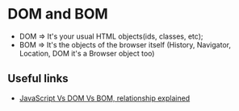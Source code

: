 # DOM and BOM

- DOM => It's your usual HTML objects(ids, classes, etc);
- BOM => It's the objects of the browser itself (History, Navigator, Location, DOM it's a Browser object too)

## Useful links

- [JavaScript Vs DOM Vs BOM, relationship explained](https://vkanakaraj.wordpress.com/2009/12/18/javascript-vs-dom-vs-bom-relationship-explained/)
